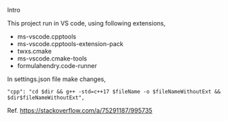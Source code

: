 Intro

This project run in VS code, using following extensions,

- ms-vscode.cpptools
- ms-vscode.cpptools-extension-pack
- twxs.cmake
- ms-vscode.cmake-tools
- formulahendry.code-runner

In settings.json file make changes, 

```
"cpp": "cd $dir && g++ -std=c++17 $fileName -o $fileNameWithoutExt && $dir$fileNameWithoutExt",
```

Ref. https://stackoverflow.com/a/75291187/995735

